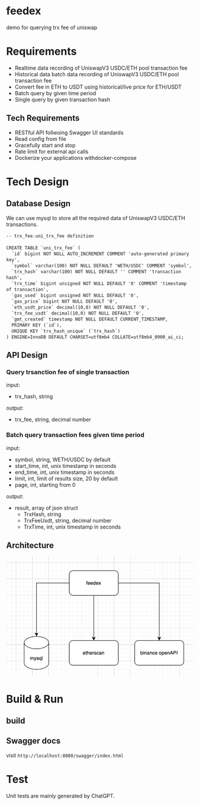 # feedex
demo for querying trx fee of uniswap

# Requirements
- Realtime data recording of UniswapV3 USDC/ETH pool transaction fee
- Historical data batch data recording of UniswapV3 USDC/ETH pool transaction fee
- Convert fee in ETH to USDT using historical/live price for ETH/USDT 
- Batch query by given time period
- Single query by given transaction hash

## Tech Requirements
- RESTful API follwoing Swagger UI standards
- Read config from file
- Gracefully start and stop
- Rate limit for external api calls
- Dockerize your applications withdocker-compose

# Tech Design
## Database Design
We can use mysql to store all the required data of UniswapV3 USDC/ETH transactions.
```
-- trx_fee.uni_trx_fee definition

CREATE TABLE `uni_trx_fee` (
  `id` bigint NOT NULL AUTO_INCREMENT COMMENT 'auto-generated primary key',
  `symbol` varchar(100) NOT NULL DEFAULT 'WETH/USDC' COMMENT 'symbol',
  `trx_hash` varchar(100) NOT NULL DEFAULT '' COMMENT 'transaction hash',
  `trx_time` bigint unsigned NOT NULL DEFAULT '0' COMMENT 'timestamp of transaction',
  `gas_used` bigint unsigned NOT NULL DEFAULT '0',
  `gas_price` bigint NOT NULL DEFAULT '0',
  `eth_usdt_price` decimal(10,0) NOT NULL DEFAULT '0',
  `trx_fee_usdt` decimal(10,0) NOT NULL DEFAULT '0',
  `gmt_created` timestamp NOT NULL DEFAULT CURRENT_TIMESTAMP,
  PRIMARY KEY (`id`),
  UNIQUE KEY `trx_hash_unique` (`trx_hash`)
) ENGINE=InnoDB DEFAULT CHARSET=utf8mb4 COLLATE=utf8mb4_0900_ai_ci;
```

## API Design
### Query trsanction fee of single transaction
input: 
- trx_hash, string

output:
- trx_fee, string, decimal number

### Batch query transaction fees given time period
input:
- symbol, string, WETH/USDC by default
- start_time, int, unix timestamp in seconds
- end_time, int, unix timestamp in seconds
- limit, int, limit of results size, 20 by default
- page, int, starting from 0

output:
- result, array of json struct
  - TrxHash, string
  - TrxFeeUsdt, string, decimal number
  - TrxTime, int, unix timestamp in seconds

## Architecture
![alt text](image.png)

# Build & Run

## build

## Swagger docs

visit `http://localhost:8080/swagger/index.html`

# Test
Unit tests are mainly generated by ChatGPT.
